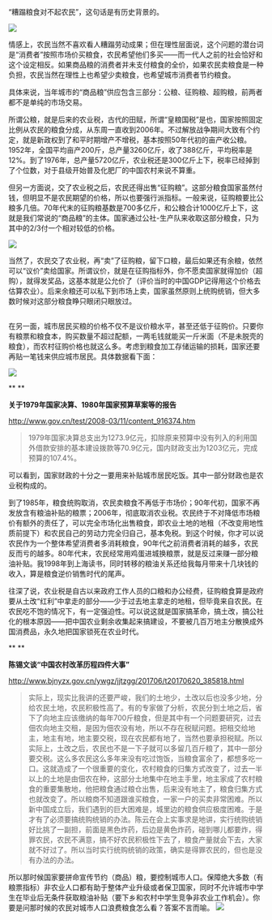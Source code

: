 “糟蹋粮食对不起农民”，这句话是有历史背景的。

![](http://public.iwangpo.com/Fm8F-Rv7zZARCT4tpWw7G692l-T-.jpg?imageView2/2/w/600)

情感上，农民当然不喜欢看人糟蹋劳动成果；但在理性层面说，这个问题的潜台词是“消费者”按照市场价买粮食，农民希望他们多买——而一代人之前的社会恰好和这个设定相反。如果商品粮的消费者并未支付粮食的全价，如果农民卖粮食是一种负担，农民当然在理性上也希望少卖粮食，也希望城市消费者节约粮食。

具体来说，当年城市的“商品粮”供应包含三部分：公粮、征购粮、超购粮，前两者都不是单纯的市场交易。

所谓公粮，就是后来的农业税，古代的田赋，所谓“皇粮国税”是也，国家按照固定比例从农民的粮食分成，从东周一直收到2006年。不过解放战争期间大致有个约定，就是新政权到了和平时期增产不增税，基本按照50年代初的亩产收公粮。1952年，全国平均亩产200斤，总产量3260亿斤，收了388亿斤，平均税率是12%。到了1976年，总产量5720亿斤，农业税还是300亿斤上下，税率已经掉到了个位数，对于县级开始普及化肥厂的中国农村来说不算重。

但另一方面说，交了农业税之后，农民还得出售“征购粮”。这部分粮食国家虽然付钱，但明显不是农民期望的价格，所以也要强行派指标。一般来说，征购粮要比公粮多几倍。70年代末的征购粮基数是700多亿斤，和公粮合计1000亿斤上下，这就是我们常说的“商品粮”的主体。国家通过公社-生产队来收取这部分粮食，只为其中的2/3付一个相对较低的价格。

![](http://public.iwangpo.com/FlWRWLkwDPPLwtX-2K8A5w2oTgPo.jpg?imageView2/2/w/600)

当然了，农民交了农业税，再“卖”了征购粮，留下口粮，最后如果还有余粮，依然可以“议价”卖给国家。所谓议价，就是在征购指标外，你不愿卖国家就得加价（超购），就得发奖品，这基本就是公允价了（评价当时的中国GDP记得用这个价格去估算农业）。后来余粮还可以私下到市场上卖，国家虽然原则上统购统销，但大多数时候对这部分粮食睁只眼闭只眼放过。

![](data:image/gif;base64,iVBORw0KGgoAAAANSUhEUgAAAAEAAAABCAYAAAAfFcSJAAAADUlEQVQImWNgYGBgAAAABQABh6FO1AAAAABJRU5ErkJggg==)

在另一面，城市居民买粮的价格不仅不是议价粮水平，甚至还低于征购价。只要你有粮票和粮食本，购买数量不超过配额，一两毛钱就能买一斤米面（不是未脱壳的粮食），而农村征购价格也就这么多。考虑到粮食加工存储运输的损耗，国家还要再贴一笔钱来供应城市居民。具体数据看下面：

![](http://public.iwangpo.com/FoMCcIKkrpPd2T57kxfj7PSlTyPn.jpg?imageView2/2/w/600)

**
**

**关于1979年国家决算、1980年国家预算草案等的报告**

http://www.gov.cn/test/2008-03/11/content_916374.htm

> 1979年国家决算总支出为1273.9亿元，扣除原来预算中没有列入的利用国外借款安排的基本建设拨款等70.9亿元，国内财政支出为1203亿元，完成预算的107.4%。

可以看到，国家财政的十分之一要用来补贴城市居民吃饭。其中一部分财政也是农业税构成的。

到了1985年，粮食统购取消，农民卖粮食不再低于市场价；90年代初，国家不再发放含有粮油补贴的粮票；2006年，彻底取消农业税。农民终于不对降低市场粮价有额外的责任了，可以完全市场化出售粮食，即农业土地的地租（不改变用地性质前提下）和农民自己的劳动力完全归自己，基本免税。到这个时候，你才可以说农民作为一个整体希望消费者多消耗粮食，90年代之前消费者消耗的越多，农民反而亏的越多。80年代末，农民经常用鸡蛋进城换粮票，就是反过来赚一部分粮油补贴。我1998年到上海读书，同时转移的粮油关系还给我每月带来十几块钱的收入，算是粮食逆价销售时代的尾声。

往深了说，农业税是自古以来政府工作人员的口粮和办公经费，征购粮食算是政府要从土改“红利”中拿走的部分——少于过去地主拿走的地租，但毕竟来自农民。在农民吃不饱的情况下，有一定强迫性。可以说这就是国家搞革命，搞土改，搞公社化的根本原因——把中国农业剩余收集起来搞建设，不要被几百万地主分散换成外国消费品，永久地把国家锁死在农业时代。

**
**

**陈锡文谈“中国农村改革历程四件大事”**

http://www.bjnyzx.gov.cn/ywgz/jjtzgg/201706/t20170620_385818.html

> 实际上，现实比我讲的还要严峻，我们的土地少，土改以后也没多少地，分给农民土地，农民积极性高了。有的专家做了分析，农民分到土地之后，省下了向地主应该缴纳的每年700斤粮食，但是其中有一个问题要研究，过去佃农向地主交租，是因为佃农没有地，所以不存在税赋问题。把租交给地主，地主有地，地主要交税，现在农民都有地了，当然也要承担税赋。所以实际上，土改之后，农民也不是一下子就可以多留几百斤粮了，其中一部分要交税。这么多农民这么多年来没有吃过饱饭，当粮食富余了，都想多吃一口。这就造成了一个很重要的变化，农村粮食的归集方式改变了，过去一半以上的土地是由佃农在种，这部分土地集中在地主手里，地主家成了农村粮食的重要集散地，他把粮食通过粮仓出售，后来没有地主了，粮食归集方式也就改变了。所以粮商不知道跟谁买粮食，一家一户的买卖非常困难。所以新中国成立后，我们遇到的巨大困难是，城里边的粮食供应极度困难。于是才有了必须要搞统购统销的办法。陈云在会上实事求是地讲，实行统购统销好比挑了一副担，前面是黑色炸药，后边是黄色炸药，碰到哪儿都要炸，得罪农民，农民不满意，搞不好农民积极性下去了，粮食产量就会下去，大家就不好过了。所以当时实行统购统销的政策，确实是得罪农民的，但也是没有办法的办法。

所以那时候国家要拼命宣传节约（商品）粮，要控制城市人口。保障绝大多数（有粮票指标）非农业人口都有助于整体产业升级或者保卫国家，同时不允许城市中学生在毕业后无条件获取粮油补贴（要下乡和农村中学生竞争非农业工作机会）。你要是问那时候的农民对城市人口浪费粮食怎么看？答案不言而喻。
![](http://public.iwangpo.com/FvLn9PhEsRu0n79wgvg34ZTQb5Gw.jpg?imageView2/2/w/600)